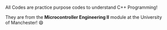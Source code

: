 All Codes are practice purpose codes to understand C++ Programming!

They are from the **Microcontroller Engineering II** module at the University of Manchester! 😄

